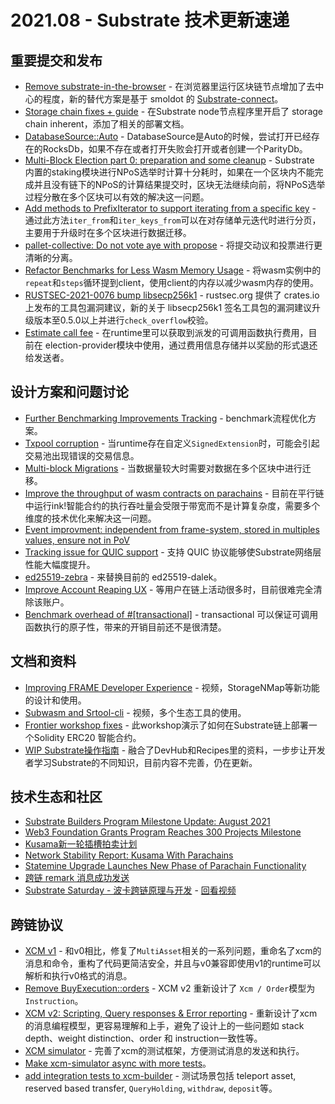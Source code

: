 # 2021.08 - Substrate 技术更新速递

## 重要提交和发布

* [Remove substrate-in-the-browser](https://github.com/paritytech/substrate/pull/9541) - 在浏览器里运行区块链节点增加了去中心的程度，新的替代方案是基于 smoldot 的 [Substrate-connect](https://github.com/paritytech/substrate-connect/)。
* [Storage chain fixes + guide](https://github.com/paritytech/substrate/pull/9504) - 在Substrate node节点程序里开启了 storage chain inherent，添加了相关的部署文档。
* [DatabaseSource::Auto](https://github.com/paritytech/substrate/pull/9500) - DatabaseSource是Auto的时候，尝试打开已经存在的RocksDb，如果不存在或者打开失败会打开或者创建一个ParityDb。
* [Multi-Block Election part 0: preparation and some cleanup](https://github.com/paritytech/substrate/pull/9442) - Substrate 内置的staking模块进行NPoS选举时计算十分耗时，如果在一个区块内不能完成并且没有链下的NPoS的计算结果提交时，区块无法继续向前，将NPoS选举过程分散在多个区块可以有效的解决这一问题。
* [Add methods to PrefixIterator to support iterating from a specific key](https://github.com/paritytech/substrate/pull/9313) - 通过此方法`iter_from`和`iter_keys_from`可以在对存储单元迭代时进行分页，主要用于升级时在多个区块进行数据迁移。
* [pallet-collective: Do not vote aye with propose](https://github.com/paritytech/substrate/pull/9323) - 将提交动议和投票进行更清晰的分离。
* [Refactor Benchmarks for Less Wasm Memory Usage](https://github.com/paritytech/substrate/pull/9373) - 将wasm实例中的`repeat`和`steps`循环提到client，使用client的内存以减少wasm内存的使用。
* [RUSTSEC-2021-0076 bump libsecp256k1](https://github.com/paritytech/substrate/pull/9391) - rustsec.org 提供了 crates.io 上发布的工具包漏洞建议，新的关于 libsecp256k1 签名工具包的漏洞建议升级版本至0.5.0以上并进行`check_overflow`校验。
* [Estimate call fee](https://github.com/paritytech/substrate/pull/9395) - 在runtime里可以获取到派发的可调用函数执行费用，目前在 election-provider模块中使用，通过费用信息存储并以奖励的形式退还给发送者。

## 设计方案和问题讨论

* [Further Benchmarking Improvements Tracking](https://github.com/paritytech/substrate/issues/9513) - benchmark流程优化方案。
* [Txpool corruption](https://github.com/paritytech/substrate/issues/9572) - 当runtime存在自定义`SignedExtension`时，可能会引起交易池出现错误的交易信息。
* [Multi-block Migrations](https://github.com/paritytech/substrate/issues/7911) - 当数据量较大时需要对数据在多个区块中进行迁移。
* [Improve the throughput of wasm contracts on parachains](https://github.com/paritytech/substrate/issues/9354) - 目前在平行链中运行ink!智能合约的执行吞吐量会受限于带宽而不是计算复杂度，需要多个维度的技术优化来解决这一问题。
* [Event improvment: independent from frame-system, stored in multiples values, ensure not in PoV](https://github.com/paritytech/substrate/issues/948)
* [Tracking issue for QUIC support](https://github.com/paritytech/substrate/issues/9162) - 支持 QUIC 协议能够使Substrate网络层性能大幅度提升。
* [ed25519-zebra](https://github.com/paritytech/substrate/issues/8055) - 来替换目前的 ed25519-dalek。
* [Improve Account Reaping UX](https://github.com/paritytech/substrate/issues/9433) - 等用户在链上活动很多时，目前很难完全清除该账户。
* [Benchmark overhead of #[transactional]](https://github.com/paritytech/substrate/issues/8975) - transactional 可以保证可调用函数执行的原子性，带来的开销目前还不是很清楚。

## 文档和资料

* [Improving FRAME Developer Experience](https://www.crowdcast.io/e/substrate-seminar/44?utm_source=twitter&utm_medium=social&utm_campaign=crowdcast&utm_content=substrate%20seminar%20july%2027&utm_term=substrate) - 视频，StorageNMap等新功能的设计和使用。
* [Subwasm and Srtool-cli](https://www.crowdcast.io/e/substrate-seminar/43) - 视频，多个生态工具的使用。
* [Frontier workshop fixes](https://github.com/substrate-developer-hub/substrate-developer-hub.github.io/pull/1086) - 此workshop演示了如何在Substrate链上部署一个Solidity ERC20 智能合约。
* [WIP Substrate操作指南](https://substrate.dev/substrate-how-to-guides/docs/intro) - 融合了DevHub和Recipes里的资料，一步步让开发者学习Substrate的不同知识，目前内容不完善，仍在更新。


## 技术生态和社区

* [Substrate Builders Program Milestone Update: August 2021](https://www.parity.io/blog/substrate-builders-program-milestone-update-august-2021)
* [Web3 Foundation Grants Program Reaches 300 Projects Milestone](https://medium.com/web3foundation/web3-foundation-grants-program-reaches-300-projects-milestone-556fdca6e76c)
* [Kusama新一轮插槽拍卖计划](https://twitter.com/kusamanetwork/status/1428340523224510471)
* [Network Stability Report: Kusama With Parachains](https://polkadot.network/network-stability-report-kusama-with-parachains/?utm_source=twitter&utm_medium=social+&utm_campaign=metricsreport)
* [Statemine Upgrade Launches New Phase of Parachain Functionality](https://polkadot.network/statemine-upgrade-launches-new-phase-of-parachain-functionality/?utm_source=twitter&utm_medium=social&utm_campaign=StateminePermissionless+)
* [跨链 remark 消息成功发送](https://twitter.com/kusamanetwork/status/1425786886967238658)
* [Substrate Saturday - 波卡跨链原理与开发](https://mp.weixin.qq.com/s/ty2yIffUexOcOzNj2uI_hQ) - [回看视频](https://space.bilibili.com/67358318/video)

## 跨链协议

* [XCM v1](https://github.com/paritytech/polkadot/pull/2815) - 和v0相比，修复了`MultiAsset`相关的一系列问题，重命名了xcm的消息和命令，重构了代码更简洁安全，并且与v0兼容即使用v1的runtime可以解析和执行v0格式的消息。
* [Remove BuyExecution::orders](https://github.com/paritytech/polkadot/pull/3640) - XCM v2 重新设计了 `Xcm / Order`模型为 `Instruction`。
* [XCM v2: Scripting, Query responses & Error reporting](https://github.com/paritytech/polkadot/pull/3629) - 重新设计了xcm的消息编程模型，更容易理解和上手，避免了设计上的一些问题如 stack depth、weight distinction、order 和 instruction一致性等。
* [XCM simulator](https://github.com/paritytech/polkadot/pull/3538) - 完善了xcm的测试框架，方便测试消息的发送和执行。
* [Make xcm-simulator async with more tests](https://github.com/paritytech/polkadot/pull/3618)。
* [add integration tests to xcm-builder](https://github.com/paritytech/polkadot/pull/3537) - 测试场景包括 teleport asset, reserved based transfer, `QueryHolding`, `withdraw`, `deposit`等。
